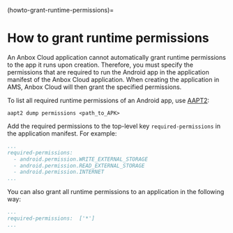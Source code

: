 (howto-grant-runtime-permissions)=
# How to grant runtime permissions

An Anbox Cloud application cannot automatically grant runtime permissions to the app it runs upon creation. Therefore, you must specify the permissions that are required to run the Android app in the application manifest of the Anbox Cloud application. When creating the application in AMS, Anbox Cloud will then grant the specified permissions.

To list all required runtime permissions of an Android app, use [AAPT2](https://developer.android.com/studio/command-line/aapt2):

    aapt2 dump permissions <path_to_APK>

Add the required permissions to the top-level key `required-permissions` in the application manifest. For example:

```yaml
...
required-permissions:
  - android.permission.WRITE_EXTERNAL_STORAGE
  - android.permission.READ_EXTERNAL_STORAGE
  - android.permission.INTERNET
...
```

You can also grant all runtime permissions to an application in the following way:

```yaml
...
required-permissions:  ['*']
...
```
